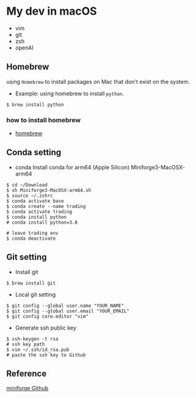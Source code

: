 # My dev in macOS
* vim 
* git
* zsh
* openAI

## Homebrew
using `Homebrew` to install packages on Mac that don't exist on the system.
* Example:  using homebrew to install `python`.
```shell
$ brew install python
```
### how to install homebrew
* [homebrew](https://brew.sh/index_zh-tw)

## Conda setting
* conda Install conda for arm64 (Apple Silicon) Miniforge3-MacOSX-arm64
```shell
$ cd ~/Download
$ sh Miniforge3-MacOSX-arm64.sh
$ source ~/.zshrc
$ conda activate base
$ conda create --name trading
$ conda activate trading
$ conda install python
# conda install python=3.8

# leave trading env
$ conda deactivate
```

## Git setting
* Install git
```shell
$ brew install git
```
* Local git setting
```shell
$ git config --global user.name "YOUR_NAME"
$ git config --global user.email "YOUR_EMAIL"
$ git config core.editor "vim"
```
* Generate ssh public key
```shell
$ ssh-keygen -t rsa
# ssh key path
$ vim ~/.ssh/id_rsa.pub
# paste the ssh key to Github
```

## Reference
[miniforge Github](https://github.com/conda-forge/miniforge#download)
